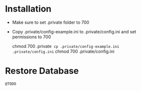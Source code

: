 # Installation
* Make sure to set .private folder to 700
* Copy .private/config-example.ini to .private/config.ini and set permissions to 700

    chmod 700 .private`
    cp .private/config-example.ini .private/config.ini`
    chmod 700 .private/config.ini

# Restore Database
    @TODO
